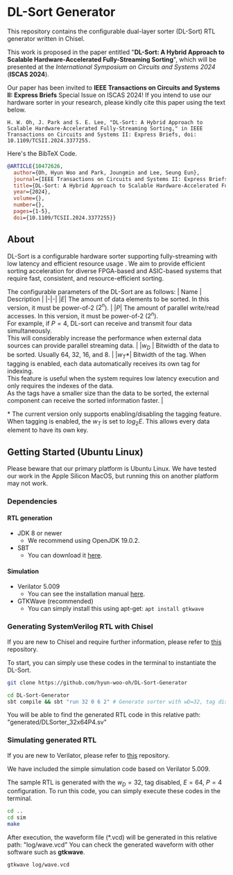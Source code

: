 DL-Sort Generator
=======================
This repository contains the configurable dual-layer sorter (DL-Sort) RTL generator written in Chisel.

This work is proposed in the paper entitled "**DL-Sort: A Hybrid Approach to Scalable Hardware-Accelerated Fully-Streaming Sorting**", which will be presented at the *International Symposium on Circuits and Systems 2024* (**ISCAS 2024**).

Our paper has been invited to **IEEE Transactions on Circuits and Systems II: Express Briefs** Special Issue on ISCAS 2024!
If you intend to use our hardware sorter in your research, please kindly cite this paper using the text below.

``` Plain Text
H. W. Oh, J. Park and S. E. Lee, "DL-Sort: A Hybrid Approach to Scalable Hardware-Accelerated Fully-Streaming Sorting," in IEEE Transactions on Circuits and Systems II: Express Briefs, doi: 10.1109/TCSII.2024.3377255.
```

Here's the BibTeX Code.
```BibTeX
@ARTICLE{10472626,
  author={Oh, Hyun Woo and Park, Joungmin and Lee, Seung Eun},
  journal={IEEE Transactions on Circuits and Systems II: Express Briefs}, 
  title={DL-Sort: A Hybrid Approach to Scalable Hardware-Accelerated Fully-Streaming Sorting}, 
  year={2024},
  volume={},
  number={},
  pages={1-5},
  doi={10.1109/TCSII.2024.3377255}}
```



## About
DL-Sort is a configurable hardware sorter supporting fully-streaming with low latency and efficient resource usage 
.
We aim to provide efficient sorting acceleration for diverse FPGA-based and ASIC-based systems that require fast, consistent, and resource-efficient sorting.

The configurable parameters of the DL-Sort are as follows:
| Name | Description |
|-|-|
|$E$| The amount of data elements to be sorted. In this version, it must be power-of-2 ($2^n$). |
|$P$| The amount of parallel write/read accesses. In this version, it must be power-of-2 ($2^n)$. <br> For example, if $P=4$, DL-sort can receive and transmit four data simultaneously. <br> This will considerably increase the performance when external data sources can provide parallel streaming data. |
|$w_D$ | Bitwidth of the data to be sorted. Usually 64, 32, 16, and 8. |
|$w_T$*| Bitwidth of the tag. When tagging is enabled, each data automatically receives its own tag for indexing. <br> This feature is useful when the system requires low latency execution and only requires the indexes of the data. <br> As the tags have a smaller size than the data to be sorted, the external component can receive the sorted information faster. |

\* The current version only supports enabling/disabling the tagging feature. When tagging is enabled, the $w_T$ is set to $log_2E$. This allows every data element to have its own key.


## Getting Started (Ubuntu Linux)
Please beware that our primary platform is Ubuntu Linux. We have tested our work in the Apple Silicon MacOS, but running this on another platform may not work.
### Dependencies
#### RTL generation
- JDK 8 or newer
  - We recommend using OpenJDK 19.0.2.
- SBT
  - You can download it [here](https://www.scala-sbt.org/download.html).
#### Simulation
- Verilator 5.009
  - You can see the installation manual [here](https://verilator.org/guide/latest/install.html).
- GTKWave (recommended)
  - You can simply install this using apt-get: ```apt install gtkwave```

### Generating SystemVerilog RTL with Chisel
If you are new to Chisel and require further information, please refer to [this](https://github.com/chipsalliance/chisel) repository.

To start, you can simply use these codes in the terminal to instantiate the DL-Sort.

```bash
git clone https://github.com/hyun-woo-oh/DL-Sort-Generator

cd DL-Sort-Generator
sbt compile && sbt "run 32 0 6 2" # Generate sorter with wD=32, tag disabled, log2(E)=6, log2(P)=2
```
You will be able to find the generated RTL code in this relative path: "generated/DLSorter_32x64P4.sv"

### Simulating generated RTL
If you are new to Verilator, please refer to [this](https://github.com/verilator/verilator) repository.

We have included the simple simulation code based on Verilator 5.009.

The sample RTL is generated with the $w_D=32$, tag disabled, $E=64$, $P=4$ configuration.
To run this code, you can simply execute these codes in the terminal.

```bash
cd ..
cd sim
make
```
After execution, the waveform file (*.vcd) will be generated in this relative path: "log/wave.vcd"
You can check the generated waveform with other software such as **gtkwave**.
```
gtkwave log/wave.vcd
```

